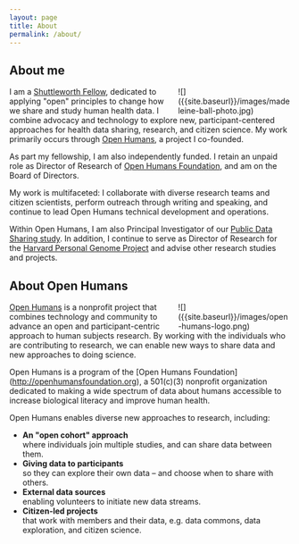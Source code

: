 ```yaml
---
layout: page
title: About
permalink: /about/
---
```

<style>
.about-page-img {
    float: right;
    width: 40%;
    margin-left: 10px;
}
</style>

## About me

<div class="about-page-img" markdown="1">
  ![]({{site.baseurl}}/images/madeleine-ball-photo.jpg)
</div>

I am a [Shuttleworth Fellow](https://shuttleworthfoundation.org/fellows/),
dedicated to applying "open" principles to change how we share and study
human health data. I combine advocacy and technology to explore new,
participant-centered approaches for health data sharing, research, and
citizen science. My work primarily occurs through
[Open Humans](https://www.openhumans.org), a project I co-founded.

As part my fellowship, I am also independently funded.
I retain an unpaid role as Director of Research of
[Open Humans Foundation](http://openhumansfoundation.org), and am
on the Board of Directors.

My work is multifaceted: I collaborate with diverse research
teams and citizen scientists, perform outreach through
writing and speaking, and continue to lead Open Humans
technical development and operations.

Within Open&nbsp;Humans, I am also Principal Investigator of our
[Public Data Sharing study](https://www.openhumans.org/public-data/).
In addition, I continue to serve as Director of Research for the
[Harvard Personal Genome Project](http://www.personalgenomes.org/harvard)
and advise other research studies and projects.

## About Open Humans

<div class="about-page-img" markdown="1">
  ![]({{site.baseurl}}/images/open-humans-logo.png)
</div>

[Open Humans](https://www.openhumans.org/)
is a nonprofit project that combines technology and
community to advance an open and participant-centric
approach to human subjects research. By working with
the individuals who are contributing to research,
we can enable new ways to share data and new
approaches to doing science.

Open Humans is a program of the [Open Humans Foundation]
(http://openhumansfoundation.org), a 501(c)(3) nonprofit
organization dedicated to making a wide spectrum of data
about humans accessible to increase biological literacy and
improve human health.

Open Humans enables diverse new approaches to research,
including:

* **An "open cohort" approach**<br>
  where individuals join multiple studies, and can share
  data between them.
* **Giving data to participants**<br>
  so they can explore their own data &ndash; and
  choose when to share with others.
* **External data sources**<br>
  enabling volunteers to initiate new data streams.
* **Citizen-led projects**<br> that work with members
  and their data, e.g. data commons, data exploration,
  and citizen science.
